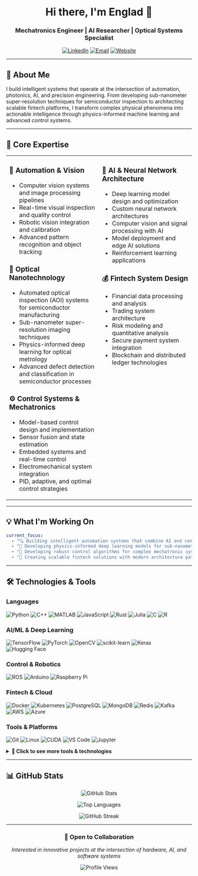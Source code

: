 <div align="center">

# Hi there, I'm Englad 👋

### Mechatronics Engineer | AI Researcher | Optical Systems Specialist

[![LinkedIn](https://img.shields.io/badge/LinkedIn-0077B5?style=for-the-badge&logo=linkedin&logoColor=white)](www.linkedin.com/in/englad)
[![Email](https://img.shields.io/badge/Email-D14836?style=for-the-badge&logo=gmail&logoColor=white)](mailto:siamet@protonmail.com)
[![Website](https://img.shields.io/badge/Website-000000?style=for-the-badge&logo=About.me&logoColor=white)](https://github.com/siamet)

</div>

---

## 🚀 About Me

I build intelligent systems that operate at the intersection of automation, photonics, AI, and precision engineering. From developing sub-nanometer super-resolution techniques for semiconductor inspection to architecting scalable fintech platforms, I transform complex physical phenomena into actionable intelligence through physics-informed machine learning and advanced control systems.

---

## 🔬 Core Expertise

<table>
<tr>
<td width="50%" valign="top">

### 🤖 Automation & Vision
- Computer vision systems and image processing pipelines
- Real-time visual inspection and quality control
- Robotic vision integration and calibration
- Advanced pattern recognition and object tracking

### 🔭 Optical Nanotechnology
- Automated optical inspection (AOI) systems for semiconductor manufacturing
- Sub-nanometer super-resolution imaging techniques
- Physics-informed deep learning for optical metrology
- Advanced defect detection and classification in semiconductor processes

### ⚙️ Control Systems & Mechatronics
- Model-based control design and implementation
- Sensor fusion and state estimation
- Embedded systems and real-time control
- Electromechanical system integration
- PID, adaptive, and optimal control strategies

</td>
<td width="50%" valign="top">

### 🧠 AI & Neural Network Architecture
- Deep learning model design and optimization
- Custom neural network architectures
- Computer vision and signal processing with AI
- Model deployment and edge AI solutions
- Reinforcement learning applications

### 💰 Fintech System Design
- Financial data processing and analysis
- Trading system architecture
- Risk modeling and quantitative analysis
- Secure payment system integration
- Blockchain and distributed ledger technologies

</td>
</tr>
</table>

---

## 💡 What I'm Working On

```yaml
current_focus:
  - "🔍 Building intelligent automation systems that combine AI and control"
  - "🔬 Developing physics-informed deep learning models for sub-nanometer super-resolution"
  - "🤖 Developing robust control algorithms for complex mechatronic systems"
  - "💼 Creating scalable fintech solutions with modern architecture patterns"
```

---

## 🛠️ Technologies & Tools

### Languages
![Python](https://img.shields.io/badge/Python-3776AB?style=flat-square&logo=python&logoColor=white)
![C++](https://img.shields.io/badge/C++-00599C?style=flat-square&logo=cplusplus&logoColor=white)
![MATLAB](https://img.shields.io/badge/MATLAB-0076A8?style=flat-square&logo=mathworks&logoColor=white)
![JavaScript](https://img.shields.io/badge/JavaScript-F7DF1E?style=flat-square&logo=javascript&logoColor=black)
![Rust](https://img.shields.io/badge/Rust-000000?style=flat-square&logo=rust&logoColor=white)
![Julia](https://img.shields.io/badge/Julia-9558B2?style=flat-square&logo=julia&logoColor=white)
![C](https://img.shields.io/badge/C-A8B9CC?style=flat-square&logo=c&logoColor=black)
![R](https://img.shields.io/badge/R-276DC3?style=flat-square&logo=r&logoColor=white)

### AI/ML & Deep Learning
![TensorFlow](https://img.shields.io/badge/TensorFlow-FF6F00?style=flat-square&logo=tensorflow&logoColor=white)
![PyTorch](https://img.shields.io/badge/PyTorch-EE4C2C?style=flat-square&logo=pytorch&logoColor=white)
![OpenCV](https://img.shields.io/badge/OpenCV-5C3EE8?style=flat-square&logo=opencv&logoColor=white)
![scikit-learn](https://img.shields.io/badge/scikit--learn-F7931E?style=flat-square&logo=scikitlearn&logoColor=white)
![Keras](https://img.shields.io/badge/Keras-D00000?style=flat-square&logo=keras&logoColor=white)
![Hugging Face](https://img.shields.io/badge/Hugging%20Face-FFD21E?style=flat-square&logo=huggingface&logoColor=black)

### Control & Robotics
![ROS](https://img.shields.io/badge/ROS-22314E?style=flat-square&logo=ros&logoColor=white)
![Arduino](https://img.shields.io/badge/Arduino-00979D?style=flat-square&logo=arduino&logoColor=white)
![Raspberry Pi](https://img.shields.io/badge/Raspberry%20Pi-A22846?style=flat-square&logo=raspberrypi&logoColor=white)

### Fintech & Cloud
![Docker](https://img.shields.io/badge/Docker-2496ED?style=flat-square&logo=docker&logoColor=white)
![Kubernetes](https://img.shields.io/badge/Kubernetes-326CE5?style=flat-square&logo=kubernetes&logoColor=white)
![PostgreSQL](https://img.shields.io/badge/PostgreSQL-4169E1?style=flat-square&logo=postgresql&logoColor=white)
![MongoDB](https://img.shields.io/badge/MongoDB-47A248?style=flat-square&logo=mongodb&logoColor=white)
![Redis](https://img.shields.io/badge/Redis-DC382D?style=flat-square&logo=redis&logoColor=white)
![Kafka](https://img.shields.io/badge/Apache%20Kafka-231F20?style=flat-square&logo=apachekafka&logoColor=white)
![AWS](https://img.shields.io/badge/AWS-232F3E?style=flat-square&logo=amazonwebservices&logoColor=white)
![Azure](https://img.shields.io/badge/Azure-0078D4?style=flat-square&logo=microsoftazure&logoColor=white)

### Tools & Platforms
![Git](https://img.shields.io/badge/Git-F05032?style=flat-square&logo=git&logoColor=white)
![Linux](https://img.shields.io/badge/Linux-FCC624?style=flat-square&logo=linux&logoColor=black)
![CUDA](https://img.shields.io/badge/CUDA-76B900?style=flat-square&logo=nvidia&logoColor=white)
![VS Code](https://img.shields.io/badge/VS%20Code-007ACC?style=flat-square&logo=visualstudiocode&logoColor=white)
![Jupyter](https://img.shields.io/badge/Jupyter-F37626?style=flat-square&logo=jupyter&logoColor=white)

<details>
<summary><b>🔧 Click to see more tools & technologies</b></summary>

<br>

**Deep Learning Frameworks:** PyTorch Lightning • TensorFlow Extended • MMDetection • Detectron2 • YOLO • JAX • ONNX

**Computer Vision:** Pillow • scikit-image • Albuminizations

**Embedded Systems:** STM32 • ESP32 • FPGA (Verilog/VHDL) • Real-Time Linux • FreeRTOS • PLC Programming

**Scientific Computing:** NumPy • SciPy • Pandas • Matplotlib • Seaborn • Plotly

**Optical & Metrology:** Zemax • COMSOL • FDTD Solutions • ImageJ • Micro-Manager

**Fintech:** TimescaleDB • gRPC • FastAPI • Blockchain APIs

**Cloud & DevOps:** GCP • Terraform • Jenkins • GitLab CI/CD • Prometheus • Grafana • GitHub Actions

**ML Tools:** DVC • MLflow • Weights & Biases • TensorRT • cuDNN • OpenMP • MPI

</details>

---

## 📊 GitHub Stats

<div align="center">

![GitHub Stats](https://github-readme-stats.vercel.app/api?username=siamet&show_icons=true&theme=radical&hide_border=true&bg_color=0D1117&title_color=F85D7F&icon_color=F8D866)

![Top Languages](https://github-readme-stats.vercel.app/api/top-langs/?username=siamet&layout=compact&theme=radical&hide_border=true&bg_color=0D1117&title_color=F85D7F)

![GitHub Streak](https://github-readme-streak-stats.herokuapp.com/?user=siamet&theme=radical&hide_border=true&background=0D1117&stroke=F85D7F&ring=F85D7F&fire=F8D866&currStreakLabel=F8D866)

</div>

---

<div align="center">

### 💼 Open to Collaboration

*Interested in innovative projects at the intersection of hardware, AI, and software systems*

![Profile Views](https://komarev.com/ghpvc/?username=siamet&color=F85D7F&style=flat-square&label=Profile+Views)

</div>
